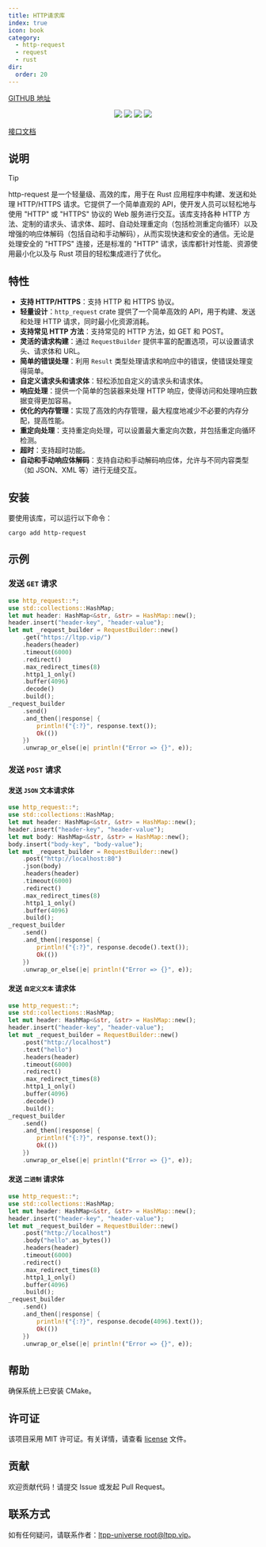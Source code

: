 ```yaml
---
title: HTTP请求库
index: true
icon: book
category:
  - http-request
  - request
  - rust
dir:
  order: 20
---
```


<Share colorful />
<Catalog />

[GITHUB 地址](https://github.com/ltpp-universe/http-request)

<center>

[![](https://img.shields.io/crates/v/http-request.svg)](https://crates.io/crates/http-request)
[![](https://docs.rs/http-request/badge.svg)](https://docs.rs/http-request)
[![](https://github.com/ltpp-universe/http-request/workflows/Rust/badge.svg)](https://github.com/ltpp-universe/http-request/actions?query=workflow:Rust)
[![](https://img.shields.io/crates/l/http-request.svg)](./license)

</center>

[接口文档](https://docs.rs/http-request/latest/http_request/)

## 说明

> [!tip]
> http-request 是一个轻量级、高效的库，用于在 Rust 应用程序中构建、发送和处理 HTTP/HTTPS 请求。它提供了一个简单直观的 API，使开发人员可以轻松地与使用 "HTTP" 或 "HTTPS" 协议的 Web 服务进行交互。该库支持各种 HTTP 方法、定制的请求头、请求体、超时、自动处理重定向（包括检测重定向循环）以及增强的响应体解码（包括自动和手动解码），从而实现快速和安全的通信。无论是处理安全的 "HTTPS" 连接，还是标准的 "HTTP" 请求，该库都针对性能、资源使用最小化以及与 Rust 项目的轻松集成进行了优化。

## 特性

- **支持 HTTP/HTTPS**：支持 HTTP 和 HTTPS 协议。
- **轻量设计**：`http_request` crate 提供了一个简单高效的 API，用于构建、发送和处理 HTTP 请求，同时最小化资源消耗。
- **支持常见 HTTP 方法**：支持常见的 HTTP 方法，如 GET 和 POST。
- **灵活的请求构建**：通过 `RequestBuilder` 提供丰富的配置选项，可以设置请求头、请求体和 URL。
- **简单的错误处理**：利用 `Result` 类型处理请求和响应中的错误，使错误处理变得简单。
- **自定义请求头和请求体**：轻松添加自定义的请求头和请求体。
- **响应处理**：提供一个简单的包装器来处理 HTTP 响应，使得访问和处理响应数据变得更加容易。
- **优化的内存管理**：实现了高效的内存管理，最大程度地减少不必要的内存分配，提高性能。
- **重定向处理**：支持重定向处理，可以设置最大重定向次数，并包括重定向循环检测。
- **超时**：支持超时功能。
- **自动和手动响应体解码**：支持自动和手动解码响应体，允许与不同内容类型（如 JSON、XML 等）进行无缝交互。

## 安装

要使用该库，可以运行以下命令：

```shell
cargo add http-request
```

## 示例

### 发送 `GET` 请求

```rs
use http_request::*;
use std::collections::HashMap;
let mut header: HashMap<&str, &str> = HashMap::new();
header.insert("header-key", "header-value");
let mut _request_builder = RequestBuilder::new()
    .get("https://ltpp.vip/")
    .headers(header)
    .timeout(6000)
    .redirect()
    .max_redirect_times(8)
    .http1_1_only()
    .buffer(4096)
    .decode()
    .build();
_request_builder
    .send()
    .and_then(|response| {
        println!("{:?}", response.text());
        Ok(())
    })
    .unwrap_or_else(|e| println!("Error => {}", e));
```

### 发送 `POST` 请求

#### 发送 `JSON` 文本请求体

```rs
use http_request::*;
use std::collections::HashMap;
let mut header: HashMap<&str, &str> = HashMap::new();
header.insert("header-key", "header-value");
let mut body: HashMap<&str, &str> = HashMap::new();
body.insert("body-key", "body-value");
let mut _request_builder = RequestBuilder::new()
    .post("http://localhost:80")
    .json(body)
    .headers(header)
    .timeout(6000)
    .redirect()
    .max_redirect_times(8)
    .http1_1_only()
    .buffer(4096)
    .build();
_request_builder
    .send()
    .and_then(|response| {
        println!("{:?}", response.decode().text());
        Ok(())
    })
    .unwrap_or_else(|e| println!("Error => {}", e));
```

#### 发送 `自定义文本` 请求体

```rs
use http_request::*;
use std::collections::HashMap;
let mut header: HashMap<&str, &str> = HashMap::new();
header.insert("header-key", "header-value");
let mut _request_builder = RequestBuilder::new()
    .post("http://localhost")
    .text("hello")
    .headers(header)
    .timeout(6000)
    .redirect()
    .max_redirect_times(8)
    .http1_1_only()
    .buffer(4096)
    .decode()
    .build();
_request_builder
    .send()
    .and_then(|response| {
        println!("{:?}", response.text());
        Ok(())
    })
    .unwrap_or_else(|e| println!("Error => {}", e));
```

#### 发送 `二进制` 请求体

```rs
use http_request::*;
use std::collections::HashMap;
let mut header: HashMap<&str, &str> = HashMap::new();
header.insert("header-key", "header-value");
let mut _request_builder = RequestBuilder::new()
    .post("http://localhost")
    .body("hello".as_bytes())
    .headers(header)
    .timeout(6000)
    .redirect()
    .max_redirect_times(8)
    .http1_1_only()
    .buffer(4096)
    .build();
_request_builder
    .send()
    .and_then(|response| {
        println!("{:?}", response.decode(4096).text());
        Ok(())
    })
    .unwrap_or_else(|e| println!("Error => {}", e));
```

## 帮助

确保系统上已安装 CMake。

## 许可证

该项目采用 MIT 许可证。有关详情，请查看 [license](license) 文件。

## 贡献

欢迎贡献代码！请提交 Issue 或发起 Pull Request。

## 联系方式

如有任何疑问，请联系作者：[ltpp-universe <root@ltpp.vip>](mailto:root@ltpp.vip)。

<Bottom />
